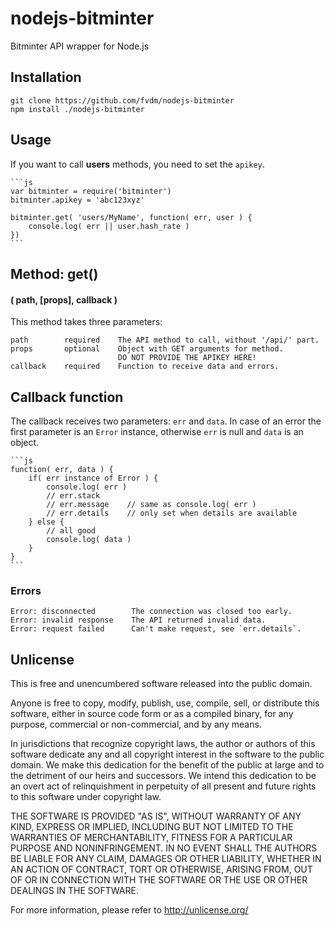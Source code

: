 nodejs-bitminter
================

Bitminter API wrapper for Node.js


Installation
------------

	git clone https://github.com/fvdm/nodejs-bitminter
	npm install ./nodejs-bitminter
	

Usage
-----

If you want to call **users** methods, you need to set the `apikey`.

	```js
	var bitminter = require('bitminter')
	bitminter.apikey = 'abc123xyz'
	
	bitminter.get( 'users/MyName', function( err, user ) {
		console.log( err || user.hash_rate )
	})
	```


Method: get()
-------------
#### ( path, [props], callback )

This method takes three parameters:

	path        required    The API method to call, without '/api/' part.
	props       optional    Object with GET arguments for method.
	                        DO NOT PROVIDE THE APIKEY HERE!
	callback    required    Function to receive data and errors.


Callback function
-----------------

The callback receives two parameters: `err` and `data`. In case of an error the first parameter is an `Error` instance, otherwise `err` is null and `data` is an object.

	```js
	function( err, data ) {
		if( err instance of Error ) {
			console.log( err )
			// err.stack
			// err.message    // same as console.log( err )
			// err.details    // only set when details are available
		} else {
			// all good
			console.log( data )
		}
	}
	```


### Errors

	Error: disconnected        The connection was closed too early.
	Error: invalid response    The API returned invalid data.
	Error: request failed      Can't make request, see `err.details`.


Unlicense
---------

This is free and unencumbered software released into the public domain.

Anyone is free to copy, modify, publish, use, compile, sell, or
distribute this software, either in source code form or as a compiled
binary, for any purpose, commercial or non-commercial, and by any
means.

In jurisdictions that recognize copyright laws, the author or authors
of this software dedicate any and all copyright interest in the
software to the public domain. We make this dedication for the benefit
of the public at large and to the detriment of our heirs and
successors. We intend this dedication to be an overt act of
relinquishment in perpetuity of all present and future rights to this
software under copyright law.

THE SOFTWARE IS PROVIDED "AS IS", WITHOUT WARRANTY OF ANY KIND,
EXPRESS OR IMPLIED, INCLUDING BUT NOT LIMITED TO THE WARRANTIES OF
MERCHANTABILITY, FITNESS FOR A PARTICULAR PURPOSE AND NONINFRINGEMENT.
IN NO EVENT SHALL THE AUTHORS BE LIABLE FOR ANY CLAIM, DAMAGES OR
OTHER LIABILITY, WHETHER IN AN ACTION OF CONTRACT, TORT OR OTHERWISE,
ARISING FROM, OUT OF OR IN CONNECTION WITH THE SOFTWARE OR THE USE OR
OTHER DEALINGS IN THE SOFTWARE.

For more information, please refer to <http://unlicense.org/>
